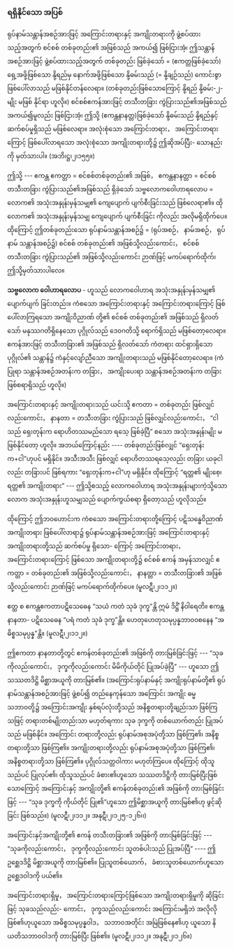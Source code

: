 ### ရရှိနိုင်သော အပြစ်

ရုပ်နာမ်သန္တာန်အစဉ်အားဖြင့် အကြောင်းတရားနှင့် အကျိုးတရားကို ဖွဲ့စပ်ထားသည့်အတွက် စင်စစ်
တစ်ခုတည်း၏ အဖြစ်သည် အကယ်၍ ဖြစ်ငြားအံ့၊ ဤသန္တာန်အစဉ်အားဖြင့် ဖွဲ့စပ်ထားသည့်အတွက် တစ်ခုတည်း
ဖြစ်ခဲ့သော် = (ဧကတ္တဖြစ်ခဲ့သော်) ရှေ့အဖို့ဖြစ်သော နို့ရည်မှ နောက်အဖို့ဖြစ်သော နို့ဓမ်းသည် (= နို့ချဉ်သည်)
ကောင်းစွာ ဖြစ်ပေါ်လာသည် မဖြစ်နိုင်တန်လေရာ။ (တစ်ခုတည်းဖြစ်သောကြောင့် နို့ရည် နို့ဓမ်း-၂-မျိုး မဖြစ်
နိုင်ရာ ဟူလို။) စင်စစ်ဧကန်အားဖြင့် တသီးတခြား ကွဲပြားသည်၏အဖြစ်သည် အကယ်၍မူလည်း ဖြစ်ငြားအံ့၊
ဤသို့ (ဧကန္တနာနတ္တ)ဖြစ်ခဲ့သော် နို့ဓမ်းသည် နို့ရည်နှင့် ဆက်စပ်မှုရှိသည် မဖြစ်လေရာ။ အလုံးစုံသော
အကြောင်းတရား， အကြောင်းတရားကြောင့် ဖြစ်ပေါ်လာရသော အလုံးစုံသော အကျိုးတရားတို့၌ ဤဆိုအပ်ပြီး-
သောနည်းကို မှတ်သားပါ။ (အဘိ၊ဋ္ဌ၊၂၊၁၅၅။)

ဤသို့ --- ဧကန္တ ဧကတ္တာ = စင်စစ်တစ်ခုတည်း၏ အဖြစ်， ဧကန္တနာနတ္တာ = စင်စစ် တသီးတခြား
ကွဲပြားသည်၏အဖြစ်သည် ရှိခဲ့သော် သဗ္ဗလောကဝေါဟာရလောပ = လောက၏ အသုံးအနှုန်းမှန်သမျှ၏
ကျေပျောက် ပျက်စီးခြင်းသည် ဖြစ်လေရာ၏။ ထိုလောက၏ အသုံးအနှုန်းမှန်သမျှ ကျေပျောက် ပျက်စီးခြင်း
ကိုလည်း အလိုမရှိထိုက်ပေ။ ထိုကြောင့် ဤတစ်ခုတည်းသော ရုပ်နာမ်သန္တာန်အစဉ်၌ = (ရုပ်အစဉ်， နာမ်အစဉ်，
ရုပ်နာမ် သန္တာန်အစဉ်၌) စင်စစ် တစ်ခုတည်း၏ အဖြစ်သို့လည်းကောင်း， စင်စစ် တသီးတခြား ကွဲပြားသည်၏
အဖြစ်သို့လည်းကောင်း ဉာဏ်ဖြင့် မကပ်ရောက်ထိုက်၊ ဤသို့မှတ်သားပါလေ။

**သဗ္ဗလောက ဝေါဟာရလောပ** - ဟူသည် လောကဝေါဟာရ အသုံးအနှုန်းမှန်သမျှ၏ ပျောက်ပျက်
ခြင်းတည်း။ ကံစသော အကြောင်းတရားနှင့် အကြောင်းတရားကြောင့် ဖြစ်ပေါ်လာကြရသော အကျိုးဝိညာဏ်
တို့၏ စင်စစ် တစ်ခုတည်း၏ အဖြစ်သည် ရှိလတ်သော် မနုဿဂတိရှိနေသော ပုဂ္ဂိုလ်သည် ဒေ၀ဂတိသို့
ရောက်ရှိသည် မဖြစ်တော့လေရာ။ ဧကန်အားဖြင့် တသီးတခြား၏ အဖြစ်သည် ရှိလတ်သော် ကံတရား
ထင်ရှားရှိသော ပုဂ္ဂိုလ်၏ သန္တာန်၌ ကံနှင့်လျော်ညီသော အကျိုးတရားသည် မဖြစ်နိုင်တော့လေရာ။ (ကံပြုရာ
သန္တာန်အစဉ်အတန်းက တခြား， အကျိုးပေးရာ သန္တာန်အစဉ်အတန်းက တခြား ဖြစ်စရာရှိသည် ဟူလို။)

အကြောင်းတရားနှင့် အကျိုးတရားသည် ယင်းသို့ ဧကတာ = တစ်ခုတည်း ဖြစ်လျှင်လည်းကောင်း， နာနတာ
= တသီးတခြား ကွဲပြားသည် ဖြစ်လျှင်လည်းကောင်း， “ငါသည် ရှေးတုန်းက ရောဟိတဿမည်သော ရသေ့
ဖြစ်ခဲ့ပြီ” စသော အသုံးအနှုန်းမျိုး မဖြစ်နိုင်တော့ ဟူလို။ အဘယ်ကြောင့်နည်း ---- တစ်ခုတည်းဖြစ်လျှင်
“ရှေးတုန်းက+ငါ”ဟုပင် မရှိနိုင်။ အသီးအသီး ဖြစ်လျှင် ရောဟိတဿရသေ့လည်း တခြား ယခုငါလည်း တခြားပင်
ဖြစ်ရကား “ရှေးတုန်းက+ငါ”ဟု မရှိနိုင်။ ထိုကြောင့် “ရတ္တ၏ မျိုးစေ့၊ ရတ္တ၏ အကျိုးတရား” --- ဤသို့စသည့်
လောကဝေါဟာရ အသုံးအနှုန်းများကဲ့သို့သော လောက အသုံးအနှုန်းဟူသမျှသည် ပျောက်ကွယ်စရာ ရှိတော့သည်
ဟူလိုသည်။

ထိုကြောင့် ဤဘ၀ဟောင်းက ကံစသော အကြောင်းတရားတို့ကြောင့် ပဋိသန္ဓေဝိညာဏ် အကျိုးတရား
ဖြစ်ပေါ်လာရာ၌ ရုပ်နာမ်သန္တာန်အစဉ်အားဖြင့် အကြောင်းတရားနှင့် အကျိုးတရားတို့သည် ဆက်စပ်မှု ရှိသော-
ကြောင့် အကြောင်းတရား， အကြောင်းတရားကြောင့် ဖြစ်သော အကျိုးတရားတို့၌ စင်စစ် ဧကန် အမှန်သာလျှင်
ဧကတ္တာ = တစ်ခုတည်း၏ အဖြစ်သို့လည်းကောင်း， နာနတ္တာ = တသီးတခြား၏ အဖြစ်သို့လည်းကောင်း ဉာဏ်ဖြင့်
မကပ်ရောက်ထိုက်ပေ။ (မူလဋီ၊၂၊၁၁၂။)

ဧတ္ထ စ ဧကန္တဧကတာပဋိသေဓေန “သယံ ကတံ သုခံ ဒုက္ခ”န္တိ ဣမံ ဒိဋ္ဌိံ နိဝါရေတိ။ ဧကန္တနာနတာ-
ပဋိသေဓေန “ပရံ ကတံ သုခံ ဒုက္ခ”န္တိ။ ဟေတုဟေတုသမုပ္ပန္နဘာ၀၀စနေန “အဓိစ္စသမုပ္ပန္န”န္တိ။
<r>(မူလဋီ၊၂၊၁၁၂။)</r>

ဤဧကတာ နာနတာတို့တွင် ဧကန်တစ်ခုတည်း၏ အဖြစ်ကို တားမြစ်ခြင်းဖြင့် --- “သုခကိုလည်းကောင်း，
ဒုက္ခကိုလည်းကောင်း မိမိကိုယ်တိုင် ပြုအပ်ခဲ့ပြီ” --- ဟူသော ဤသဿတဒိဋ္ဌိ မိစ္ဆာအယူကို တားမြစ်၏။
(အကြောင်းရုပ်နာမ်နှင့် အကျိုးရုပ်နာမ်တို့၏ ရုပ်နာမ်သန္တာန်အစဉ်အားဖြင့် ဖွဲ့စပ်၍ တည်နေကုန်သော
အကြောင်း အကျိုး ဓမ္မသဘာ၀တို့၌ အကြောင်းအကျိုး နှစ်ရပ်လုံးတို့သည် အနိစ္စတရားတို့ချည်းသာ ဖြစ်ကြသဖြင့်
တရားတစ်မျိုးတည်းသာ မဟုတ်ရကား သုခ ဒုက္ခကို တစ်ယောက်တည်း ပြုအပ်သည် မဖြစ်နိုင်။ အကြောင်း
တရားတို့လည်း ရုပ်နာမ်အစုအပုံတို့သာ ဖြစ်ကြ၏၊ အနိစ္စတရားတို့သာ ဖြစ်ကြ၏။ အကျိုးတရားတို့လည်း
ရုပ်နာမ်အစုအပုံတို့သာ ဖြစ်ကြ၏၊ အနိစ္စတရားတို့သာ ဖြစ်ကြ၏။ ပုဂ္ဂိုလ်သတ္တဝါကား မဟုတ်ကြပေ။ ထိုကြောင့်
ထိုသူသည်ပင် ပြုလုပ်၏၊ ထိုသူသည်ပင် ခံစား၏ဟူသော သဿတဒိဋ္ဌိကို တားမြစ်ပြီးဖြစ်သောကြောင့်
အကြောင်းနှင့် အကျိုးတို့၏ ဧကန်တစ်ခုတည်း၏ အဖြစ်ကို တားမြစ်ခြင်းဖြင့် --- “သုခ ဒုက္ခကို ကိုယ်တိုင်
ပြု၏”ဟူသော ဤမိစ္ဆာအယူကို တားမြစ်၏ဟု ဖွင့်ဆိုခြင်း ဖြစ်သည်။) (မူလဋီ၊၂၊၁၁၂။ အနုဋီ၊၂၊၁၂၅-၁၂၆၊၊)

အကြောင်းနှင့်အကျိုးတို့၏ ဧကန် တသီးတခြား၏ အဖြစ်ကို တားမြစ်ခြင်းဖြင့် --- “သုခကိုလည်းကောင်း，
ဒုက္ခကိုလည်းကောင်း သူတစ်ပါးသည် ပြုအပ်ပြီ” ---- ဤဥစ္ဆေဒဒိဋ္ဌိ မိစ္ဆာအယူကို တားမြစ်၏။ ပြုသူတစ်ယောက်，
ခံစားသူတစ်ယောက်ဟူသော ဥစ္ဆေဒဝါဒကို ပယ်၏။

အကြောင်းတရားရှိမှု， အကြောင်းတရားကြောင့်ဖြစ်သော အကျိုးတရားရှိမှုကို ဆိုခြင်းဖြင့် သုခသည်လည်း-
ကောင်း， ဒုက္ခသည်လည်းကောင်း အကြောင်းမရှိဘဲ အလိုလိုဖြစ်၏ဟုယူသော အဓိစ္စသမုပ္ပန္နဝါဒ， သဘာ၀အတိုင်း
အမြဲဖြစ်နေ၏ဟု ယူသော နိယတိသဘာ၀ဝါဒကို တားမြစ်ပြီး ဖြစ်၏။ (မူလဋီ၊၂၊၁၁၂။ အနုဋီ၊၂၊၁၂၆။)
